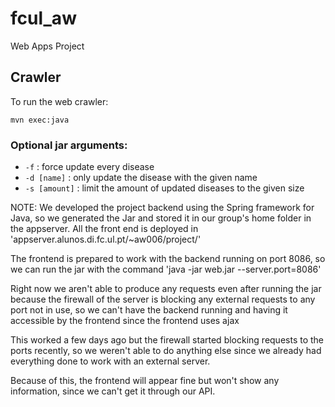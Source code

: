 # fcul_aw
Web Apps Project


## Crawler

To run the web crawler:

  `mvn exec:java`

### Optional jar arguments:

* `-f` : force update every disease
* `-d [name]` : only update the disease with the given name
* `-s [amount]` : limit the amount of updated diseases to the given size


NOTE: We developed the project backend using the Spring framework for Java, so we generated the Jar and stored it in our group's home folder in the appserver. All the front end is deployed in 'appserver.alunos.di.fc.ul.pt/~aw006/project/'

The frontend is prepared to work with the backend running on port 8086, so we can run the jar with the command 'java -jar web.jar --server.port=8086'

Right now we aren't able to produce any requests even after running the jar because the firewall of the server is blocking any external requests to any port not in use, so we can't have the backend running and having it accessible by the frontend since the frontend uses ajax

This worked a few days ago but the firewall started blocking requests to the ports recently, so we weren't able to do anything else since we already had everything done to work with an external server.

Because of this, the frontend will appear fine but won't show any information, since we can't get it through our API.
